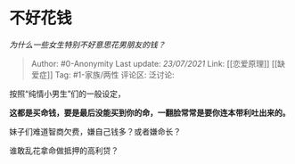 # 不好花钱
*为什么一些女生特别不好意思花男朋友的钱？*

> Author: #0-Anonymity
> Last update: *23/07/2021*
> Link: [[恋爱原理]] [[缺爱症]]
> Tag: #1-家族/两性
> 评论区:
> 泛讨论:

按照“纯情小男生”们的一般设定，

**这都是买命钱，要是最后没能买到你的命，一翻脸常常是要你连本带利吐出来的。**

妹子们难道智商欠费，嫌自己钱多？或者嫌命长？

谁敢乱花拿命做抵押的高利贷？
